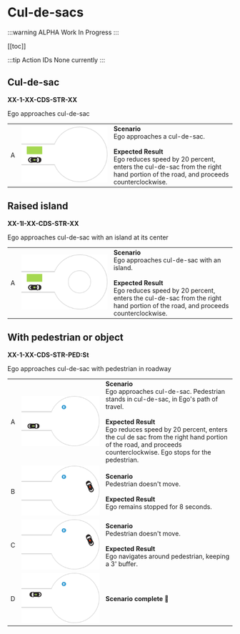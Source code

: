 # Cul-de-sacs

:::warning ALPHA
Work In Progress
:::

[[toc]]

:::tip Action IDs
None currently
:::

## Cul-de-sac
**XX-1-XX-CDS-STR-XX**

Ego approaches cul-de-sac

|      |     |     |
| :--: | --- | --- |
| A    | ![CDS-01](./images/CDS-01.png) | **Scenario** <br> Ego approaches a cul-de-sac. <br><br> **Expected Result** <br> Ego reduces speed by 20 percent, enters the cul-de-sac from the right hand portion of the road, and proceeds counterclockwise. |

## Raised island
**XX-1I-XX-CDS-STR-XX**

Ego approaches cul-de-sac with an island at its center

|      |     |     |
| :--: | --- | --- |
| A    | ![CDS-02](./images/CDS-02.png) | **Scenario** <br> Ego approaches cul-de-sac with an island. <br><br> **Expected Result** <br> Ego reduces speed by 20 percent, enters the cul-de-sac from the right hand portion of the road, and proceeds counterclockwise. |

## With pedestrian or object
**XX-1-XX-CDS-STR-PED:St**

Ego approaches cul-de-sac with pedestrian in roadway

|      |     |     |
| :--: | --- | --- |
| A    | ![CDS-03-A](./images/CDS-03-A.png) | **Scenario** <br> Ego approaches cul-de-sac. Pedestrian stands in cul-de-sac, in Ego's path of travel. <br><br> **Expected Result** <br> Ego reduces speed by 20 percent, enters the cul de sac from the right hand portion of the road, and proceeds counterclockwise. Ego stops for the pedestrian. |
| B    | ![CDS-03-B](./images/CDS-03-B.png) | **Scenario** <br> Pedestrian doesn't move. <br><br> **Expected Result** <br> Ego remains stopped for 8 seconds. |
| C    | ![CDS-03-C](./images/CDS-03-C.png) | **Scenario** <br> Pedestrian doesn't move. <br><br> **Expected Result** <br> Ego navigates around pedestrian, keeping a 3' buffer. |
| D    | ![CDS-03-D](./images/CDS-03-D.png) |  **Scenario complete 🎉** |
